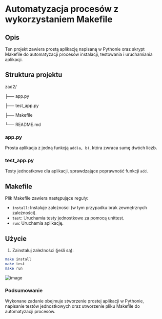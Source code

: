 # Automatyzacja procesów z wykorzystaniem Makefile

## Opis

Ten projekt zawiera prostą aplikację napisaną w Pythonie oraz skrypt Makefile do automatyzacji procesów instalacji, testowania i uruchamiania aplikacji.

## Struktura projektu

zad2/

├── app.py

├── test_app.py

├── Makefile

└── README.md

### app.py

Prosta aplikacja z jedną funkcją `add(a, b)`, która zwraca sumę dwóch liczb.

### test_app.py

Testy jednostkowe dla aplikacji, sprawdzające poprawność funkcji `add`.

## Makefile

Plik Makefile zawiera następujące reguły:

- `install`: Instaluje zależności (w tym przypadku brak zewnętrznych zależności).
- `test`: Uruchamia testy jednostkowe za pomocą unittest.
- `run`: Uruchamia aplikację.

## Użycie

1. Zainstaluj zależności (jeśli są):

```sh
make install
make test
make run
```
![image](https://github.com/JG-wsb/zadanie3/assets/169584693/dba3a8fb-f83c-49ce-a5d4-baf0d5973cbe)


### Podsumowanie

Wykonane zadanie obejmuje stworzenie prostej aplikacji w Pythonie, napisanie testów jednostkowych oraz utworzenie pliku Makefile do automatyzacji procesów.







